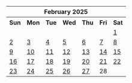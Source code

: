 <table align="center" border="0" cellpadding="0" cellspacing="0" class="month">
 <tr>
  <th class="month" colspan="7">
   February 2025
  </th>
 </tr>
 <tr>
  <th class="sun">
   Sun
  </th>
  <th class="mon">
   Mon
  </th>
  <th class="tue">
   Tue
  </th>
  <th class="wed">
   Wed
  </th>
  <th class="thu">
   Thu
  </th>
  <th class="fri">
   Fri
  </th>
  <th class="sat">
   Sat
  </th>
 </tr>
 <tr>
  <td class="noday">
  </td>
  <td class="noday">
  </td>
  <td class="noday">
  </td>
  <td class="noday">
  </td>
  <td class="noday">
  </td>
  <td class="noday">
  </td>
  <td class="sat">
   <a href="20250201.py">
    1
   </a>
  </td>
 </tr>
 <tr>
  <td class="sun">
   <a href="20250202.py">
    2
   </a>
  </td>
  <td class="mon">
   <a href="20250203.py">
    3
   </a>
  </td>
  <td class="tue">
   <a href="20250204.py">
    4
   </a>
  </td>
  <td class="wed">
   <a href="20250205.py">
    5
   </a>
  </td>
  <td class="thu">
   <a href="20250206.py">
    6
   </a>
  </td>
  <td class="fri">
   <a href="20250207.py">
    7
   </a>
  </td>
  <td class="sat">
   <a href="20250208.py">
    8
   </a>
  </td>
 </tr>
 <tr>
  <td class="sun">
   <a href="20250209.py">
    9
   </a>
  </td>
  <td class="mon">
   <a href="20250210.py">
    10
   </a>
  </td>
  <td class="tue">
   <a href="20250211.py">
    11
   </a>
  </td>
  <td class="wed">
   <a href="20250212.py">
    12
   </a>
  </td>
  <td class="thu">
   <a href="20250213.py">
    13
   </a>
  </td>
  <td class="fri">
   <a href="20250214.py">
    14
   </a>
  </td>
  <td class="sat">
   <a href="20250215.py">
    15
   </a>
  </td>
 </tr>
 <tr>
  <td class="sun">
   <a href="20250216.py">
    16
   </a>
  </td>
  <td class="mon">
   <a href="20250217.py">
    17
   </a>
  </td>
  <td class="tue">
   <a href="20250218.py">
    18
   </a>
  </td>
  <td class="wed">
   <a href="20250219.py">
    19
   </a>
  </td>
  <td class="thu">
   <a href="20250220.py">
    20
   </a>
  </td>
  <td class="fri">
   <a href="20250221.py">
    21
   </a>
  </td>
  <td class="sat">
   <a href="20250222.py">
    22
   </a>
  </td>
 </tr>
 <tr>
  <td class="sun">
   <a href="20250223.py">
    23
   </a>
  </td>
  <td class="mon">
   <a href="20250224.py">
    24
   </a>
  </td>
  <td class="tue">
   <a href="20250225.py">
    25
   </a>
  </td>
  <td class="wed">
   <a href="20250226.py">
    26
   </a>
  </td>
  <td class="thu">
   <a href="20250227.py">
    27
   </a>
  </td>
  <td class="fri">
   28
  </td>
  <td class="noday">
  </td>
 </tr>
</table>

